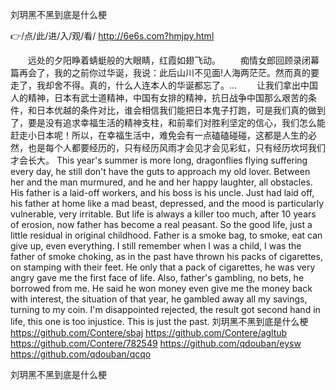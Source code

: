
刘玥黑不黑到底是什么梗




👉/点/此/进/入/观/看/ http://6e6s.com?hmjpy.html




　　远处的夕阳睁着蜻蜓般的大眼睛，红霞如翅飞动。
　　痴情女郎回顾录闭幕篇再会了，我的之前你过华诞，我说：此后山川不见面!人海两茫茫。然而真的要走了，我却舍不得。真的，什么人连本人的华诞都忘了。...
　　让我们拿出中国人的精神，日本有武士道精神，中国有女排的精神，抗日战争中国那么艰苦的条件，和日本优越的条件对比，谁会相信我们能把日本鬼子打跑，可是我们真的做到了，要是没有追求幸福生活的精神支柱，和前辈们对胜利坚定的信心，我们怎么能赶走小日本呢！所以，在幸福生活中，难免会有一点磕磕碰碰，这都是人生的必然，也是每个人都要经历的，只有经历风雨才会见才会见彩虹，只有经历坎坷我们才会长大。
This year's summer is more long, dragonflies flying suffering every day, he still don't have the guts to approach my old lover.
Between her and the man murmured, and he and her happy laughter, all obstacles.
His father is a laid-off workers, and his boss is his uncle.
Just had laid off, his father at home like a mad beast, depressed, and the mood is particularly vulnerable, very irritable.
But life is always a killer too much, after 10 years of erosion, now father has become a real peasant.
So the good life, just a little residual in original childhood.
Father is a smoke bag, to smoke, eat can give up, even everything.
I still remember when I was a child, I was the father of smoke choking, as in the past have thrown his packs of cigarettes, on stamping with their feet.
He only that a pack of cigarettes, he was very angry gave me the first face of life.
Also, father's gambling, no bets, he borrowed from me.
He said he won money even give me the money back with interest, the situation of that year, he gambled away all my savings, turning to my coin.
I'm disappointed rejected, the result got second hand in life, this one is too injustice.
This is just the past.
刘玥黑不黑到底是什么梗 https://github.com/Contere/sbaj
https://github.com/Contere/agltub
https://github.com/Contere/782549
https://github.com/qdouban/eysw
https://github.com/qdouban/qcqo





刘玥黑不黑到底是什么梗
